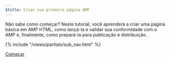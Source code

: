 ```yaml
---
$title: Criar sua primeira página AMP
---
```


Não sabe como começar? Neste tutorial, você aprenderá a criar uma página básica em AMP HTML, como lançá-la e validar sua conformidade com o AMP e, finalmente, como prepará-la para publicação e distribuição.

{% include "/views/partials/sub_nav.html" %}

<div class="prev-next-buttons">
<a class="button" href="/pt_br/docs/getting_started/create/basic_markup.html"><span class="arrow-next">Começar</span></a>
</div>
